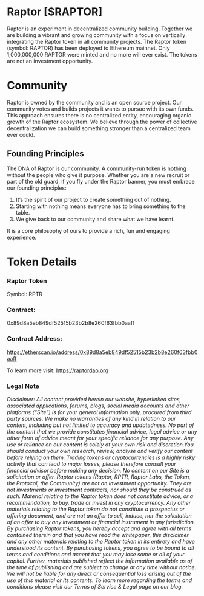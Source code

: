 # Raptor [$RAPTOR]
Raptor is an experiment in decentralized community building. Together we are building a vibrant and growing community with a focus on vertically integrating the Raptor token in all community projects. The Raptor token (symbol: RAPTOR) has been deployed to Ethereum mainnet. Only 1,000,000,000 RAPTOR were minted and no more will ever exist. The tokens are not an investment opportunity.


# Community
Raptor is owned by the community and is an open source project. Our community votes and builds projects it wants to pursue with its own funds. This approach ensures there is no centralized entity, encouraging organic growth of the Raptor ecosystem. We believe through the power of collective decentralization we can build something stronger than a centralized team ever could.


## Founding Principles
The DNA of Raptor is our community. A community-run token is nothing without the people who give it purpose. Whether you are a new recruit or part of the old guard, if you fly under the Raptor banner, you must embrace our founding principles:
1.	It’s the spirit of our project to create something out of nothing.
2.	Starting with nothing means everyone has to bring something to the table.
3. We give back to our community and share what we have learnt.

It is a core philosophy of ours to provide a rich, fun and engaging experience.


# Token Details

### Raptor Token
Symbol: RPTR

### Contract: 
0x89d8a5eb849df52515b23b2b8e260f63fbb0aaff

### Contract Address: 
https://etherscan.io/address/0x89d8a5eb849df52515b23b2b8e260f63fbb0aaff

To learn more visit: https://raptordao.org

### Legal Note
_Disclaimer: All content provided herein our website, hyperlinked sites, associated applications, forums, blogs, social media accounts and other platforms (“Site”) is for your general information only, procured from third party sources. We make no warranties of any kind in relation to our content, including but not limited to accuracy and updatedness. No part of the content that we provide constitutes financial advice, legal advice or any other form of advice meant for your specific reliance for any purpose. Any use or reliance on our content is solely at your own risk and discretion.You should conduct your own research, review, analyse and verify our content before relying on them. Trading tokens or cryptocurrencies is a highly risky activity that can lead to major losses, please therefore consult your financial advisor before making any decision. No content on our Site is a solicitation or offer. Raptor tokens (Raptor, RPTR, Raptor Labs, the Token, the Protocol, the Community) are not an investment opportunity. They are not investments or investment contracts, nor should they be construed as such. Material relating to the Raptor token does not constitute advice, or a recommendation, to buy, trade or invest in any cryptocurrency. Any other materials relating to the Raptor token do not constitute a prospectus or offering document, and are not an offer to sell, induce, nor the solicitation of an offer to buy any investment or financial instrument in any jurisdiction. By purchasing Raptor tokens, you hereby accept and agree with all terms contained therein and that you have read the whitepaper, this disclaimer and any other materials relating to the Raptor token in its entirety and have understood its content. By purchasing tokens, you agree to be bound to all terms and conditions and accept that you may lose some or all of your capital. Further, materials published reflect the information available as of the time of publishing and are subject to change at any time without notice. We will not be liable for any direct or consequential loss arising out of the use of this material or its contents. To learn more regarding the terms and conditions please visit our Terms of Service & Legal page on our blog._
